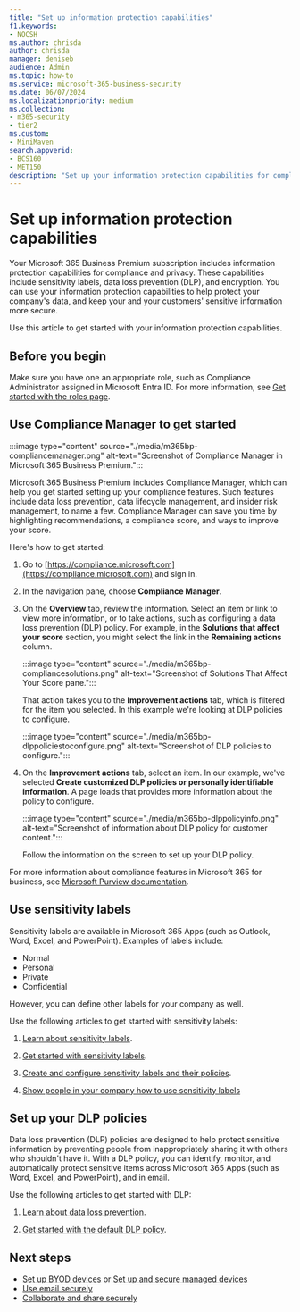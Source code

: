 ```yaml
---
title: "Set up information protection capabilities"
f1.keywords:
- NOCSH
ms.author: chrisda
author: chrisda
manager: deniseb
audience: Admin
ms.topic: how-to
ms.service: microsoft-365-business-security
ms.date: 06/07/2024
ms.localizationpriority: medium
ms.collection:
- m365-security
- tier2
ms.custom:
- MiniMaven
search.appverid:
- BCS160
- MET150
description: "Set up your information protection capabilities for compliance and privacy. Use these features to prevent data loss and help keep your and your customers' sensitive information secure."
---
```

# Set up information protection capabilities

Your Microsoft 365 Business Premium subscription includes information protection capabilities for compliance and privacy. These capabilities include sensitivity labels, data loss prevention (DLP), and encryption. You can use your information protection capabilities to help protect your company's data, and keep your and your customers' sensitive information more secure.

Use this article to get started with your information protection capabilities.

## Before you begin

Make sure you have one an appropriate role, such as Compliance Administrator assigned in Microsoft Entra ID. For more information, see [Get started with the roles page](../admin/add-users/admin-roles-page.md).

## Use Compliance Manager to get started

:::image type="content" source="./media/m365bp-compliancemanager.png" alt-text="Screenshot of Compliance Manager in Microsoft 365 Business Premium.":::

Microsoft 365 Business Premium includes Compliance Manager, which can help you get started setting up your compliance features. Such features include data loss prevention, data lifecycle management, and insider risk management, to name a few. Compliance Manager can save you time by highlighting recommendations, a compliance score, and ways to improve your score.

Here's how to get started:

1. Go to [https://compliance.microsoft.com](https://compliance.microsoft.com) and sign in.

2. In the navigation pane, choose **Compliance Manager**.

3. On the **Overview** tab, review the information. Select an item or link to view more information, or to take actions, such as configuring a data loss prevention (DLP) policy. For example, in the **Solutions that affect your score** section, you might select the link in the **Remaining actions** column.

   :::image type="content" source="./media/m365bp-compliancesolutions.png" alt-text="Screenshot of Solutions That Affect Your Score pane.":::

   That action takes you to the **Improvement actions** tab, which is filtered for the item you selected. In this example we're looking at DLP policies to configure.

   :::image type="content" source="./media/m365bp-dlppoliciestoconfigure.png" alt-text="Screenshot of DLP policies to configure.":::

4. On the **Improvement actions** tab, select an item. In our example, we've selected **Create customized DLP policies or personally identifiable information**. A page loads that provides more information about the policy to configure.

   :::image type="content" source="./media/m365bp-dlppolicyinfo.png" alt-text="Screenshot of information about DLP policy for customer content.":::

   Follow the information on the screen to set up your DLP policy.

For more information about compliance features in Microsoft 365 for business, see [Microsoft Purview documentation](../compliance/index.yml).

## Use sensitivity labels

Sensitivity labels are available in Microsoft 365 Apps (such as Outlook, Word, Excel, and PowerPoint). Examples of labels include:

- Normal
- Personal
- Private
- Confidential

However, you can define other labels for your company as well.

Use the following articles to get started with sensitivity labels:

1. [Learn about sensitivity labels](../compliance/sensitivity-labels.md).

2. [Get started with sensitivity labels](../compliance/get-started-with-sensitivity-labels.md).

3. [Create and configure sensitivity labels and their policies](../compliance/create-sensitivity-labels.md).

4. [Show people in your company how to use sensitivity labels](https://support.microsoft.com/office/apply-sensitivity-labels-to-your-files-and-email-in-office-2f96e7cd-d5a4-403b-8bd7-4cc636bae0f9)

## Set up your DLP policies

Data loss prevention (DLP) policies are designed to help protect sensitive information by preventing people from inappropriately sharing it with others who shouldn't have it. With a DLP policy, you can identify, monitor, and automatically protect sensitive items across Microsoft 365 Apps (such as Word, Excel, and PowerPoint), and in email.

Use the following articles to get started with DLP:

1. [Learn about data loss prevention](../compliance/dlp-learn-about-dlp.md).

2. [Get started with the default DLP policy](../compliance/get-started-with-the-default-dlp-policy.md).

## Next steps

- [Set up BYOD devices](m365bp-set-up-unmanaged-devices.md) or [Set up and secure managed devices](m365bp-protect-managed-devices.md)
- [Use email securely](m365bp-use-email-securely.md)
- [Collaborate and share securely](m365bp-collaborate-share-securely.md)
